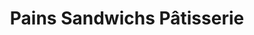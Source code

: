 ---
title: "Pains Sandwichs Pâtisserie"
url: /courbevoie/pains-sandwichs-patisserie/
shop: Bäckerei
---